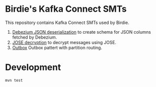 # Birdie's Kafka Connect SMTs

This repository contains Kafka Connect SMTs used by Birdie.

1. [Debezium JSON deserialization](./doc/debezium-json-deserialization.md) to create schema for JSON columns fetched by Debezium.
2. [JOSE decryption](./doc/jose-decryption.md) to decrypt messages using JOSE.
3. [Outbox](./doc/outbox.md) Outbox pattert with partition routing.


# Development

```
mvn test
```
